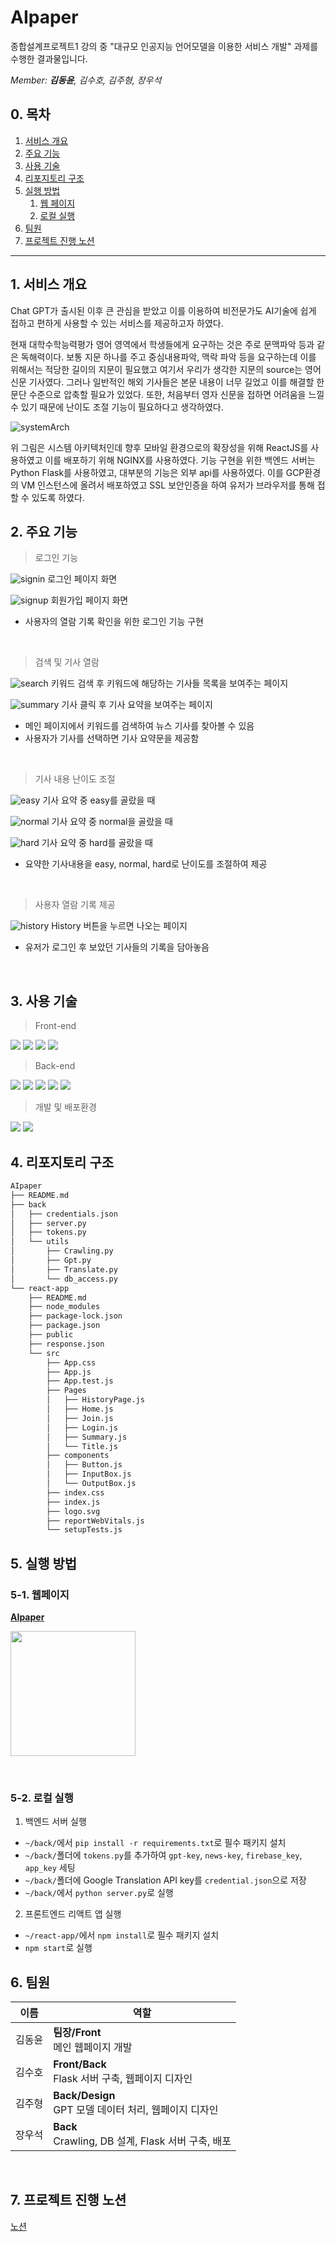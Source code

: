# AIpaper
종합설계프로젝트1 강의 중 "대규모 인공지능 언어모델을 이용한 서비스 개발" 과제를 수행한 결과물입니다.

*Member: **김동윤**, 김수호, 김주형, 장우석*
<br>

## 0. 목차
1. [서비스 개요](#1-서비스-개요)
2. [주요 기능](#2-주요-기능)
3. [사용 기술](#3-사용-기술)
4. [리포지토리 구조](#4-리포지토리-구조)
5. [실행 방법](#5-실행-방법)
    1. [웹 페이지](#5-1-웹페이지)
    2. [로컬 실행](#5-2-로컬-실행)
6. [팀원](#6-팀원)
7. [프로젝트 진행 노션](#7-프로젝트-진행-노션)
---
## 1. 서비스 개요

 Chat GPT가 출시된 이후 큰 관심을 받았고 이를 이용하여 비전문가도 AI기술에 쉽게 접하고 편하게 사용할 수 있는 서비스를 제공하고자 하였다.

현재 대학수학능력평가 영어 영역에서 학생들에게 요구하는 것은 주로 문맥파악 등과 같은 독해력이다. 보통 지문 하나를 주고 중심내용파악, 맥락 파악 등을 요구하는데 이를 위해서는 적당한 길이의 지문이 필요했고 여기서 우리가 생각한 지문의 source는 영어 신문 기사였다. 그러나 일반적인 해외 기사들은 본문 내용이 너무 길었고 이를 해결할 한 문단 수준으로 압축할 필요가 있었다. 또한, 처음부터 영자 신문을 접하면 어려움을 느낄 수 있기 때문에 난이도 조절 기능이 필요하다고 생각하였다.

![systemArch](./images/aipaper_system_architecture.png)

위 그림은 시스템 아키텍처인데 향후 모바일 환경으로의 확장성을 위해 ReactJS를 사용하였고 이를 배포하기 위해 NGINX를 사용하였다. 기능 구현을 위한 백엔드 서버는 Python Flask를 사용하였고, 대부분의 기능은 외부 api를 사용하였다. 이를 GCP환경의 VM 인스턴스에 올려서 배포하였고 SSL 보안인증을 하여 유저가 브라우저를 통해 접할 수 있도록 하였다.


## 2. 주요 기능

> 로그인 기능
> 
![signin](./images/signin.png)
로그인 페이지 화면

![signup](./images/signup.png)
회원가입 페이지 화면
* 사용자의 열람 기록 확인을 위한 로그인 기능 구현

<br>

> 검색 및 기사 열람

![search](./images/searchpage.png)
키워드 검색 후 키워드에 해당하는 기사들 목록을 보여주는 페이지

![summary](./images/summarypage.png)
기사 클릭 후 기사 요약을 보여주는 페이지

* 메인 페이지에서 키워드를 검색하여 뉴스 기사를 찾아볼 수 있음
* 사용자가 기사를 선택하면 기사 요약문을 제공함

<br>

> 기사 내용 난이도 조절

![easy](./images/easypage.png)
기사 요약 중 easy를 골랐을 때

![normal](./images/normalpage.png)
기사 요약 중 normal을 골랐을 때

![hard](./images/hardpage.png)
기사 요약 중 hard를 골랐을 때

* 요약한 기사내용을 easy, normal, hard로 난이도를 조절하여 제공

<br>

> 사용자 열람 기록 제공

![history](./images/historypage.png)
History 버튼을 누르면 나오는 페이지

* 유저가 로그인 후 보았던 기사들의 기록을 담아놓음

<br>

## 3. 사용 기술
> Front-end

<img src="https://img.shields.io/badge/HTML5-E34F26?style=flat-square&logo=html5&logoColor=white"> <img src="https://img.shields.io/badge/CSS3-1572B6?style=flat-square&logo=css3&logoColor=white"> <img src="https://img.shields.io/badge/JavaScript-F7DF1E?style=flat-square&logo=javascript&logoColor=black"> <img src="https://img.shields.io/badge/React-61DAFB?style=flat-square&logo=react&logoColor=black">
<br>

> Back-end

<img src="https://img.shields.io/badge/Python-3776AB?style=flat-square&logo=python&logoColor=white"> <img src="https://img.shields.io/badge/Flask-FFFFFF?style=flat-square&logo=flask&logoColor=black"> <img src="https://img.shields.io/badge/Firebase-FFCA28?style=flat-square&logo=firebase&logoColor=white"> <img src="https://img.shields.io/badge/GPT3.5-412991?style=flat-square&logo=OpenAI&logoColor=white"> <img src="https://img.shields.io/badge/Google Translate-4285F4?style=flat-square&logo=Google&logoColor=white">
<br>

> 개발 및 배포환경

<img src="https://img.shields.io/badge/GCP-4285F4?style=flat-square&logo=Google&logoColor=white"> <img src="https://img.shields.io/badge/NGINX-009639?style=flat-square&logo=NGINX&logoColor=white">
<br>

## 4. 리포지토리 구조
```bash
AIpaper
├── README.md
├── back
│   ├── credentials.json
│   ├── server.py
│   ├── tokens.py
│   └── utils
│       ├── Crawling.py
│       ├── Gpt.py
│       ├── Translate.py
│       └── db_access.py
└── react-app
    ├── README.md
    ├── node_modules
    ├── package-lock.json
    ├── package.json
    ├── public
    ├── response.json
    └── src
        ├── App.css
        ├── App.js
        ├── App.test.js
        ├── Pages
        │   ├── HistoryPage.js
        │   ├── Home.js
        │   ├── Join.js
        │   ├── Login.js
        │   ├── Summary.js
        │   └── Title.js
        ├── components
        │   ├── Button.js
        │   ├── InputBox.js
        │   └── OutputBox.js
        ├── index.css
        ├── index.js
        ├── logo.svg
        ├── reportWebVitals.js
        └── setupTests.js
```

## 5. 실행 방법
### 5-1. 웹페이지
[**AIpaper**](https://aipaper.site/)
<br>

<a href="https://aipaper.site/"><img src="./images/aipaper_qr.png" width="200" height="200"></a>

<br>

### 5-2. 로컬 실행
1. 백엔드 서버 실행
  * `~/back/`에서 `pip install -r requirements.txt`로 필수 패키지 설치
  * `~/back/`폴더에 `tokens.py`를 추가하여 `gpt-key`, `news-key`, `firebase_key`, `app_key` 세팅
  * `~/back/`폴더에 Google Translation API key를 `credential.json`으로 저장
  * `~/back/`에서 `python server.py`로 실행

2. 프론트엔드 리액트 앱 실행
  * `~/react-app/`에서 `npm install`로 필수 패키지 설치
  * `npm start`로 실행


## 6. 팀원
|이름|역할|
|---|------------------------|
|김동윤|__팀장/Front__<br>메인 웹페이지 개발|
|김수호|__Front/Back__<br>Flask 서버 구축, 웹페이지 디자인|
|김주형|__Back/Design__<br>GPT 모델 데이터 처리, 웹페이지 디자인|
|장우석|__Back__<br>Crawling, DB 설계, Flask 서버 구축, 배포|
<br>

## 7. 프로젝트 진행 노션
[노션](https://www.notion.so/us4c0d3/83c9a4f6052f4877af153c05c28a5f74?v=d031104132f342d8b3fe16edacf80041&pvs=4)


